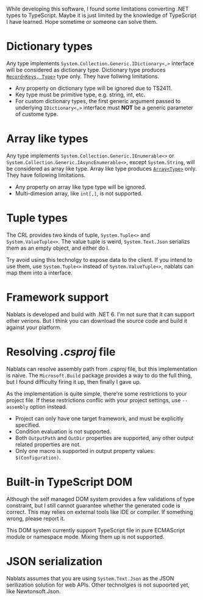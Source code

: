 ﻿While developing this software, I found some limitations converting .NET types to TypeScript.
Maybe it is just limited by the knowledge of TypeScript I have learned. Hope sometime or someone can solve them.

# Dictionary types

Any type implements `System.Collection.Generic.IDictionary<,>` interface will be considered as dictionary type. Dictionary type produces [`Record<Keys, Type>`](https://www.typescriptlang.org/docs/handbook/utility-types.html#recordkeys-type) type only. They have follwing limitations.
*   Any property on dictionary type will be ignored due to TS2411.
*   Key type must be primitive type, e.g. string, int, etc.
*   For custom dictionary types, the first generic argument passed to underlying `IDictionary<,>` interface must **NOT** be a generic parameter of custome type.

# Array like types

Any type implements `System.Collection.Generic.IEnumerable<>` or `System.Collection.Generic.IAsyncEnumerable<>`, except `System.String`, will be considered as array like type. Array like type produces [`Array<Type>`](https://www.typescriptlang.org/docs/handbook/2/everyday-types.html#arrays) only. They have following limitations.
*   Any property on array like type type will be ignored.
*   Multi-dimesion array, like `int[,]`, is not supported.

# Tuple types
The CRL provides two kinds of tuple, `System.Tuple<>` and `System.ValueTuple<>`. 
The value tuple is weird, `System.Text.Json` serializs them as an empty object, and either do I.

Try avoid using this technolgy to expose data to the client. If you intend to use them, use `System.Tuple<>` instead of `System.ValueTuple<>`, nablats can map them into a interface.

# Framework support
Nablats is developed and build with .NET 6. I'm not sure that it can support other verions. But I think you can download the source code and build it against your platform.

# Resolving _.csproj_ file
Nablats can resolve assembly path from _.csproj_ file, but this implementation is naive. The `Microsoft.Build` package provides a way to do the full thing, but I found difficulty firing it up, then finally I gave up.

As the implementation is quite simple, there're some restrictions to your project file. If these restrictions conflic with your project settings, use `--assembly` option instead.

*  Project can only have one target framework, and must be explicitly specified.
*   Condition evaluation is not supported.
*   Both `OutputPath` and `OutDir` properties are supported, any other output related properties are not.
*   Only one macro is supported in output property values: `$(Configuration)`.

# Built-in TypeScript DOM

Although the self managed DOM system provides a few validations of type constraint, but I still cannot guarantee whether the generated code is correct. This may relies on external tools like IDE or compiler. If something wrong, please report it.

This DOM system currently support TypeScript file in pure ECMAScript module or namespace mode. Mixing them up is not supported.

# JSON serialization

Nablats assumes that you are using `System.Text.Json` as the JSON serilization solution for web APIs. Other technolgies is not supoorted yet, like Newtonsoft.Json.